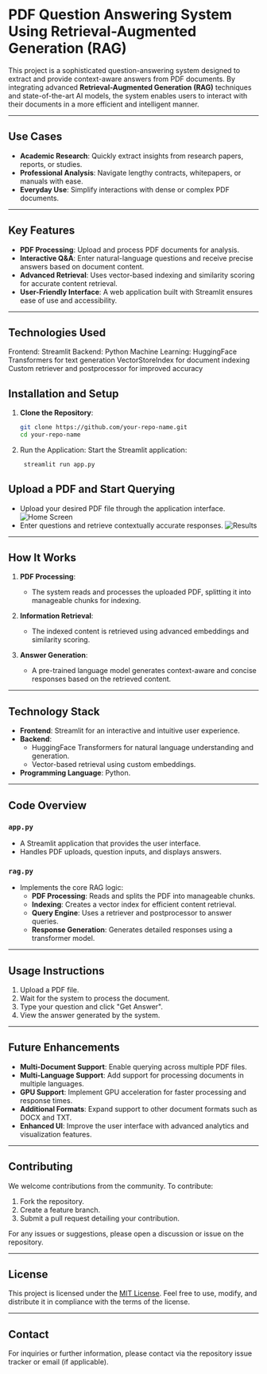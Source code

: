 # PDF Question Answering System Using Retrieval-Augmented Generation (RAG)

This project is a sophisticated question-answering system designed to extract and provide context-aware answers from PDF documents. By integrating advanced **Retrieval-Augmented Generation (RAG)** techniques and state-of-the-art AI models, the system enables users to interact with their documents in a more efficient and intelligent manner.

---

## Use Cases

- **Academic Research**: Quickly extract insights from research papers, reports, or studies.
- **Professional Analysis**: Navigate lengthy contracts, whitepapers, or manuals with ease.
- **Everyday Use**: Simplify interactions with dense or complex PDF documents.

---

## Key Features

- **PDF Processing**: Upload and process PDF documents for analysis.
- **Interactive Q&A**: Enter natural-language questions and receive precise answers based on document content.
- **Advanced Retrieval**: Uses vector-based indexing and similarity scoring for accurate content retrieval.
- **User-Friendly Interface**: A web application built with Streamlit ensures ease of use and accessibility.

---

## Technologies Used
Frontend: Streamlit
Backend: Python
Machine Learning:
HuggingFace Transformers for text generation
VectorStoreIndex for document indexing
Custom retriever and postprocessor for improved accuracy

## Installation and Setup

1. **Clone the Repository**:
   ```bash
   git clone https://github.com/your-repo-name.git
   cd your-repo-name

2. Run the Application: Start the Streamlit application:
   ```bash
    streamlit run app.py

## Upload a PDF and Start Querying
 
- Upload your desired PDF file through the application interface.
  ![Home Screen](/home.png)
- Enter questions and retrieve contextually accurate responses.
 ![Results](/result.png)

---

## How It Works

1. **PDF Processing**:
   -  The system reads and processes the uploaded PDF, splitting it into manageable chunks for indexing.

3. **Information Retrieval**:
   - The indexed content is retrieved using advanced embeddings and similarity scoring.

4. **Answer Generation**:
   - A pre-trained language model generates context-aware and concise responses based on the retrieved content.

---

## Technology Stack

- **Frontend**: Streamlit for an interactive and intuitive user experience.
- **Backend**:
  - HuggingFace Transformers for natural language understanding and generation.
  - Vector-based retrieval using custom embeddings.
- **Programming Language**: Python.

---

## Code Overview

### `app.py`

- A Streamlit application that provides the user interface.
- Handles PDF uploads, question inputs, and displays answers.

### `rag.py`

- Implements the core RAG logic:
  - **PDF Processing**: Reads and splits the PDF into manageable chunks.
  - **Indexing**: Creates a vector index for efficient content retrieval.
  - **Query Engine**: Uses a retriever and postprocessor to answer queries.
  - **Response Generation**: Generates detailed responses using a transformer model.

---

## Usage Instructions

1. Upload a PDF file.
2. Wait for the system to process the document.
3. Type your question and click "Get Answer".
4. View the answer generated by the system.

---

## Future Enhancements

- **Multi-Document Support**: Enable querying across multiple PDF files.
- **Multi-Language Support**: Add support for processing documents in multiple languages.
- **GPU Support**: Implement GPU acceleration for faster processing and response times.
- **Additional Formats**: Expand support to other document formats such as DOCX and TXT.
- **Enhanced UI**: Improve the user interface with advanced analytics and visualization features.

---


## Contributing

We welcome contributions from the community. To contribute:

1. Fork the repository.
2. Create a feature branch.
3. Submit a pull request detailing your contribution.

For any issues or suggestions, please open a discussion or issue on the repository.

---

## License

This project is licensed under the [MIT License](LICENSE). Feel free to use, modify, and distribute it in compliance with the terms of the license.

---

## Contact

For inquiries or further information, please contact via the repository issue tracker or email (if applicable).

